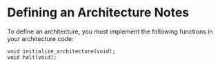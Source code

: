 # Defining an Architecture Notes

To define an architecture, you must implement the following functions in your architecture code:

```
void initialize_architecture(void);
void halt(void);
```

